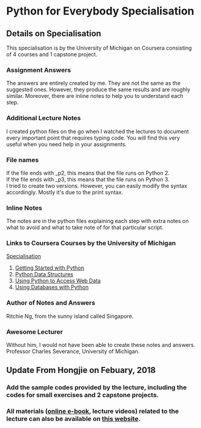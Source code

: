 # Python for Everybody Specialisation

## Details on Specialisation
This specialisation is by the University of Michigan on Coursera consisting of 4 courses and 1 capstone project.

### Assignment Answers
The answers are entirely created by me. They are not the same as the suggested ones. However, they produce the same results and are roughly similar. Moreover, there are inline notes to help you to understand each step.

### Additional Lecture Notes
I created python files on the go when I watched the lectures to document every important point that requires typing code. You will find this very useful when you need help in your assignments.

### File names
If the file ends with _p2, this means that the file runs on Python 2. <br />
If the file ends with _p3, this means that the file runs on Python 3. <br />
I tried to create two versions. However, you can easily modify the syntax accordingly. Mostly it's due to the print syntax.

### Inline Notes
The notes are in the python files explaining each step with extra notes on what to avoid and what to take note of for that particular script.

### Links to Coursera Courses by the University of Michigan
<a href="https://www.coursera.org/specializations/python">Specialisation</a><br />
1. <a href="https://www.coursera.org/learn/python">Getting Started with Python</a><br />
2. <a href="https://www.coursera.org/learn/python-data">Python Data Structures</a><br />
3. <a href="https://www.coursera.org/learn/python-network-data">Using Python to Access Web Data</a><br />
4. <a href="https://www.coursera.org/learn/python-databases">Using Databases with Python</a>

### Author of Notes and Answers
Ritchie Ng, from the sunny island called Singapore.

### Awesome Lecturer
Without him, I would not have been able to create these notes and answers.<br />
Professor Charles Severance, University of Michigan.

## Update From Hongjie on Febuary, 2018

### Add the sample codes provided by the lecture, including the codes for small exercises and 2 capstone projects.

### All materials (<a href="https://www.py4e.com/html3/01-intro">online e-book</a>, lecture videos) related to the lecture can also be available on <a href="https://www.py4e.com/">this website</a>.

